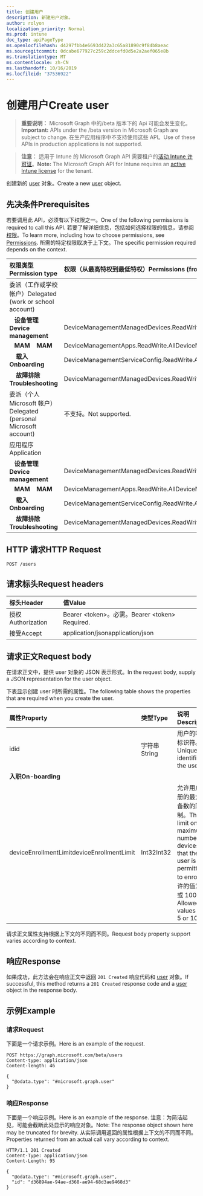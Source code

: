 ```yaml
---
title: 创建用户
description: 新建用户对象。
author: rolyon
localization_priority: Normal
ms.prod: intune
doc_type: apiPageType
ms.openlocfilehash: d4297fbb4e6693d422a3c65a81890c9f84b8aeac
ms.sourcegitcommit: 0dcabe677927c259c2ddcefd0d5e2a2aef065e8b
ms.translationtype: MT
ms.contentlocale: zh-CN
ms.lasthandoff: 10/16/2019
ms.locfileid: "37536922"
---
```

# <a name="create-user"></a><span data-ttu-id="9d460-103">创建用户</span><span class="sxs-lookup"><span data-stu-id="9d460-103">Create user</span></span>

> <span data-ttu-id="9d460-104">**重要说明：** Microsoft Graph 中的/beta 版本下的 Api 可能会发生变化。</span><span class="sxs-lookup"><span data-stu-id="9d460-104">**Important:** APIs under the /beta version in Microsoft Graph are subject to change.</span></span> <span data-ttu-id="9d460-105">在生产应用程序中不支持使用这些 API。</span><span class="sxs-lookup"><span data-stu-id="9d460-105">Use of these APIs in production applications is not supported.</span></span>

> <span data-ttu-id="9d460-106">**注意：** 适用于 Intune 的 Microsoft Graph API 需要租户的[活动 Intune 许可证](https://go.microsoft.com/fwlink/?linkid=839381)。</span><span class="sxs-lookup"><span data-stu-id="9d460-106">**Note:** The Microsoft Graph API for Intune requires an [active Intune license](https://go.microsoft.com/fwlink/?linkid=839381) for the tenant.</span></span>

<span data-ttu-id="9d460-107">创建新的 [user](../resources/intune-shared-user.md) 对象。</span><span class="sxs-lookup"><span data-stu-id="9d460-107">Create a new [user](../resources/intune-shared-user.md) object.</span></span>

## <a name="prerequisites"></a><span data-ttu-id="9d460-108">先决条件</span><span class="sxs-lookup"><span data-stu-id="9d460-108">Prerequisites</span></span>

<span data-ttu-id="9d460-109">若要调用此 API，必须有以下权限之一。</span><span class="sxs-lookup"><span data-stu-id="9d460-109">One of the following permissions is required to call this API.</span></span> <span data-ttu-id="9d460-110">若要了解详细信息，包括如何选择权限的信息，请参阅[权限](/graph/permissions-reference)。</span><span class="sxs-lookup"><span data-stu-id="9d460-110">To learn more, including how to choose permissions, see [Permissions](/graph/permissions-reference).</span></span>  <span data-ttu-id="9d460-111">所需的特定权限取决于上下文。</span><span class="sxs-lookup"><span data-stu-id="9d460-111">The specific permission required depends on the context.</span></span>

|<span data-ttu-id="9d460-112">权限类型</span><span class="sxs-lookup"><span data-stu-id="9d460-112">Permission type</span></span>|<span data-ttu-id="9d460-113">权限（从最高特权到最低特权）</span><span class="sxs-lookup"><span data-stu-id="9d460-113">Permissions (from most to least privileged)</span></span>|
|:---|:---|
|<span data-ttu-id="9d460-114">委派（工作或学校帐户）</span><span class="sxs-lookup"><span data-stu-id="9d460-114">Delegated (work or school account)</span></span>||
| <span data-ttu-id="9d460-115">&nbsp;&nbsp; **设备管理**</span><span class="sxs-lookup"><span data-stu-id="9d460-115">&nbsp; &nbsp; **Device management**</span></span> | <span data-ttu-id="9d460-116">DeviceManagementManagedDevices.ReadWrite.All</span><span class="sxs-lookup"><span data-stu-id="9d460-116">DeviceManagementManagedDevices.ReadWrite.All</span></span>|
| <span data-ttu-id="9d460-117">&nbsp;&nbsp; **MAM**</span><span class="sxs-lookup"><span data-stu-id="9d460-117">&nbsp; &nbsp; **MAM**</span></span> | <span data-ttu-id="9d460-118">DeviceManagementApps.ReadWrite.All</span><span class="sxs-lookup"><span data-stu-id="9d460-118">DeviceManagementApps.ReadWrite.All</span></span>|
| <span data-ttu-id="9d460-119">&nbsp; &nbsp; **载入**</span><span class="sxs-lookup"><span data-stu-id="9d460-119">&nbsp; &nbsp; **Onboarding**</span></span> | <span data-ttu-id="9d460-120">DeviceManagementServiceConfig.ReadWrite.All</span><span class="sxs-lookup"><span data-stu-id="9d460-120">DeviceManagementServiceConfig.ReadWrite.All</span></span>|
| <span data-ttu-id="9d460-121">&nbsp; &nbsp; **故障排除**</span><span class="sxs-lookup"><span data-stu-id="9d460-121">&nbsp; &nbsp; **Troubleshooting**</span></span> | <span data-ttu-id="9d460-122">DeviceManagementManagedDevices.ReadWrite.All</span><span class="sxs-lookup"><span data-stu-id="9d460-122">DeviceManagementManagedDevices.ReadWrite.All</span></span>|
|<span data-ttu-id="9d460-123">委派（个人 Microsoft 帐户）</span><span class="sxs-lookup"><span data-stu-id="9d460-123">Delegated (personal Microsoft account)</span></span>|<span data-ttu-id="9d460-124">不支持。</span><span class="sxs-lookup"><span data-stu-id="9d460-124">Not supported.</span></span>|
|<span data-ttu-id="9d460-125">应用程序</span><span class="sxs-lookup"><span data-stu-id="9d460-125">Application</span></span>||
| <span data-ttu-id="9d460-126">&nbsp;&nbsp; **设备管理**</span><span class="sxs-lookup"><span data-stu-id="9d460-126">&nbsp; &nbsp; **Device management**</span></span> | <span data-ttu-id="9d460-127">DeviceManagementManagedDevices.ReadWrite.All</span><span class="sxs-lookup"><span data-stu-id="9d460-127">DeviceManagementManagedDevices.ReadWrite.All</span></span>|
| <span data-ttu-id="9d460-128">&nbsp;&nbsp; **MAM**</span><span class="sxs-lookup"><span data-stu-id="9d460-128">&nbsp; &nbsp; **MAM**</span></span> | <span data-ttu-id="9d460-129">DeviceManagementApps.ReadWrite.All</span><span class="sxs-lookup"><span data-stu-id="9d460-129">DeviceManagementApps.ReadWrite.All</span></span>|
| <span data-ttu-id="9d460-130">&nbsp; &nbsp; **载入**</span><span class="sxs-lookup"><span data-stu-id="9d460-130">&nbsp; &nbsp; **Onboarding**</span></span> | <span data-ttu-id="9d460-131">DeviceManagementServiceConfig.ReadWrite.All</span><span class="sxs-lookup"><span data-stu-id="9d460-131">DeviceManagementServiceConfig.ReadWrite.All</span></span>|
| <span data-ttu-id="9d460-132">&nbsp; &nbsp; **故障排除**</span><span class="sxs-lookup"><span data-stu-id="9d460-132">&nbsp; &nbsp; **Troubleshooting**</span></span> | <span data-ttu-id="9d460-133">DeviceManagementManagedDevices.ReadWrite.All</span><span class="sxs-lookup"><span data-stu-id="9d460-133">DeviceManagementManagedDevices.ReadWrite.All</span></span>|

## <a name="http-request"></a><span data-ttu-id="9d460-134">HTTP 请求</span><span class="sxs-lookup"><span data-stu-id="9d460-134">HTTP Request</span></span>

<!-- {
  "blockType": "ignored"
}
-->
``` http
POST /users
```

## <a name="request-headers"></a><span data-ttu-id="9d460-135">请求标头</span><span class="sxs-lookup"><span data-stu-id="9d460-135">Request headers</span></span>

|<span data-ttu-id="9d460-136">标头</span><span class="sxs-lookup"><span data-stu-id="9d460-136">Header</span></span>|<span data-ttu-id="9d460-137">值</span><span class="sxs-lookup"><span data-stu-id="9d460-137">Value</span></span>|
|:---|:---|
|<span data-ttu-id="9d460-138">授权</span><span class="sxs-lookup"><span data-stu-id="9d460-138">Authorization</span></span>|<span data-ttu-id="9d460-139">Bearer &lt;token&gt;。必需。</span><span class="sxs-lookup"><span data-stu-id="9d460-139">Bearer &lt;token&gt; Required.</span></span>|
|<span data-ttu-id="9d460-140">接受</span><span class="sxs-lookup"><span data-stu-id="9d460-140">Accept</span></span>|<span data-ttu-id="9d460-141">application/json</span><span class="sxs-lookup"><span data-stu-id="9d460-141">application/json</span></span>|

## <a name="request-body"></a><span data-ttu-id="9d460-142">请求正文</span><span class="sxs-lookup"><span data-stu-id="9d460-142">Request body</span></span>

<span data-ttu-id="9d460-143">在请求正文中，提供 user 对象的 JSON 表示形式。</span><span class="sxs-lookup"><span data-stu-id="9d460-143">In the request body, supply a JSON representation for the user object.</span></span>

<span data-ttu-id="9d460-144">下表显示创建 user 时所需的属性。</span><span class="sxs-lookup"><span data-stu-id="9d460-144">The following table shows the properties that are required when you create the user.</span></span>

|<span data-ttu-id="9d460-145">属性</span><span class="sxs-lookup"><span data-stu-id="9d460-145">Property</span></span>|<span data-ttu-id="9d460-146">类型</span><span class="sxs-lookup"><span data-stu-id="9d460-146">Type</span></span>|<span data-ttu-id="9d460-147">说明</span><span class="sxs-lookup"><span data-stu-id="9d460-147">Description</span></span>|
|:---|:---|:---|
|<span data-ttu-id="9d460-148">id</span><span class="sxs-lookup"><span data-stu-id="9d460-148">id</span></span>|<span data-ttu-id="9d460-149">字符串</span><span class="sxs-lookup"><span data-stu-id="9d460-149">String</span></span>|<span data-ttu-id="9d460-150">用户的唯一标识符。</span><span class="sxs-lookup"><span data-stu-id="9d460-150">Unique identifier of the user.</span></span>|
|<span data-ttu-id="9d460-151">**入职**</span><span class="sxs-lookup"><span data-stu-id="9d460-151">**On-boarding**</span></span>||
|<span data-ttu-id="9d460-152">deviceEnrollmentLimit</span><span class="sxs-lookup"><span data-stu-id="9d460-152">deviceEnrollmentLimit</span></span>|<span data-ttu-id="9d460-153">Int32</span><span class="sxs-lookup"><span data-stu-id="9d460-153">Int32</span></span>|<span data-ttu-id="9d460-154">允许用户注册的最大设备数的限制。</span><span class="sxs-lookup"><span data-stu-id="9d460-154">The limit on the maximum number of devices that the user is permitted to enroll.</span></span> <span data-ttu-id="9d460-155">允许的值为 5 或 1000。</span><span class="sxs-lookup"><span data-stu-id="9d460-155">Allowed values are 5 or 1000.</span></span>|

<span data-ttu-id="9d460-156">请求正文属性支持根据上下文的不同而不同。</span><span class="sxs-lookup"><span data-stu-id="9d460-156">Request body property support varies according to context.</span></span>

## <a name="response"></a><span data-ttu-id="9d460-157">响应</span><span class="sxs-lookup"><span data-stu-id="9d460-157">Response</span></span>

<span data-ttu-id="9d460-158">如果成功，此方法会在响应正文中返回 `201 Created` 响应代码和 [user](../resources/intune-shared-user.md) 对象。</span><span class="sxs-lookup"><span data-stu-id="9d460-158">If successful, this method returns a `201 Created` response code and a [user](../resources/intune-shared-user.md) object in the response body.</span></span>

## <a name="example"></a><span data-ttu-id="9d460-159">示例</span><span class="sxs-lookup"><span data-stu-id="9d460-159">Example</span></span>

### <a name="request"></a><span data-ttu-id="9d460-160">请求</span><span class="sxs-lookup"><span data-stu-id="9d460-160">Request</span></span>

<span data-ttu-id="9d460-161">下面是一个请求示例。</span><span class="sxs-lookup"><span data-stu-id="9d460-161">Here is an example of the request.</span></span>

``` http
POST https://graph.microsoft.com/beta/users
Content-type: application/json
Content-length: 46

{
  "@odata.type": "#microsoft.graph.user"
}
```

### <a name="response"></a><span data-ttu-id="9d460-162">响应</span><span class="sxs-lookup"><span data-stu-id="9d460-162">Response</span></span>

<span data-ttu-id="9d460-163">下面是一个响应示例。</span><span class="sxs-lookup"><span data-stu-id="9d460-163">Here is an example of the response.</span></span> <span data-ttu-id="9d460-164">注意：为简洁起见，可能会截断此处显示的响应对象。</span><span class="sxs-lookup"><span data-stu-id="9d460-164">Note: The response object shown here may be truncated for brevity.</span></span> <span data-ttu-id="9d460-165">从实际调用返回的属性根据上下文的不同而不同。</span><span class="sxs-lookup"><span data-stu-id="9d460-165">Properties returned from an actual call vary according to context.</span></span>

``` http
HTTP/1.1 201 Created
Content-Type: application/json
Content-Length: 95

{
  "@odata.type": "#microsoft.graph.user",
  "id": "d36894ae-94ae-d368-ae94-68d3ae9468d3"
}
```









